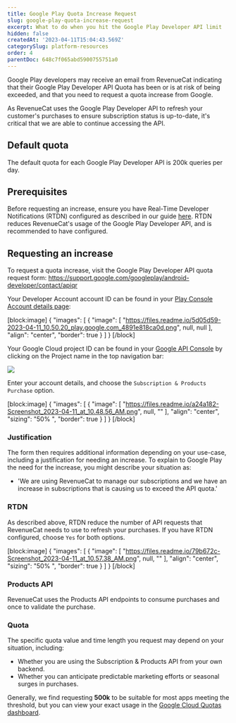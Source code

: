 ```yaml
---
title: Google Play Quota Increase Request
slug: google-play-quota-increase-request
excerpt: What to do when you hit the Google Play Developer API limit
hidden: false
createdAt: '2023-04-11T15:04:43.569Z'
categorySlug: platform-resources
order: 4
parentDoc: 648c7f065abd5900755751a0
---
```

Google Play developers may receive an email from RevenueCat indicating that their Google Play Developer API Quota has been or is at risk of being exceeded, and that you need to request a quota increase from Google.

As RevenueCat uses the Google Play Developer API to refresh your customer's purchases to ensure subscription status is up-to-date, it's critical that we are able to continue accessing the API.

## Default quota

The default quota for each Google Play Developer API is 200k queries per day.

## Prerequisites

Before requesting an increase, ensure you have Real-Time Developer Notifications (RTDN) configured as described in our guide [here](doc:google-server-notifications). RTDN reduces RevenueCat's usage of the Google Play Developer API, and is recommended to have configured.

## Requesting an increase

To request a quota increase, visit the Google Play Developer API quota request form: <https://support.google.com/googleplay/android-developer/contact/apiqr> 

Your Developer Account account ID can be found in your [Play Console Account details page](https://play.google.com/console/developers/contact-details:):

[block:image]
{
  "images": [
    {
      "image": [
        "https://files.readme.io/5d05d59-2023-04-11_10.50.20_play.google.com_4891e818ca0d.png",
        null,
        null
      ],
      "align": "center",
      "border": true
    }
  ]
}
[/block]

Your Google Cloud project ID can be found in your [Google API Console](https://console.developers.google.com/) by clicking on the Project name in the top navigation bar:

![](https://files.readme.io/ebde1e5-2023-04-11_10.34.55_console.cloud.google.com_d098505dfb5c_copy.png)

Enter your account details, and choose the `Subscription & Products Purchase` option.

[block:image]
{
  "images": [
    {
      "image": [
        "https://files.readme.io/a24a182-Screenshot_2023-04-11_at_10.48.56_AM.png",
        null,
        ""
      ],
      "align": "center",
      "sizing": "50% ",
      "border": true
    }
  ]
}
[/block]



### Justification

The form then requires additional information depending on your use-case, including a justification for needing an increase. To explain to Google Play the need for the increase, you might describe your situation as:

- 'We are using RevenueCat to manage our subscriptions and we have an increase in subscriptions that is causing us to exceed the API quota.'

### RTDN

As described above, RTDN reduce the number of API requests that RevenueCat needs to use to refresh your purchases. If you have RTDN configured, choose `Yes`  for both options.

[block:image]
{
  "images": [
    {
      "image": [
        "https://files.readme.io/79b672c-Screenshot_2023-04-11_at_10.57.38_AM.png",
        null,
        ""
      ],
      "align": "center",
      "sizing": "50% ",
      "border": true
    }
  ]
}
[/block]



### Products API

RevenueCat uses the Products API endpoints to consume purchases and once to validate the purchase.

### Quota

The specific quota value and time length you request may depend on your situation, including:

- Whether you are using the Subscription & Products API from your own backend.
- Whether you can anticipate predictable marketing efforts or seasonal surges in purchases.

Generally, we find requesting **500k** to be suitable for most apps meeting the threshold, but you can view your exact usage in the [Google Cloud Quotas dashboard](https://cloud.google.com/docs/quota#viewing_all_quota_console).